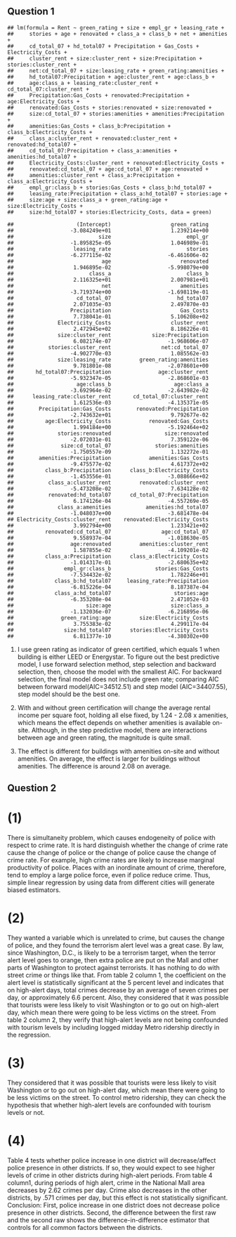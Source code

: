 Question 1
----------

    ## lm(formula = Rent ~ green_rating + size + empl_gr + leasing_rate + 
    ##     stories + age + renovated + class_a + class_b + net + amenities + 
    ##     cd_total_07 + hd_total07 + Precipitation + Gas_Costs + Electricity_Costs + 
    ##     cluster_rent + size:cluster_rent + size:Precipitation + stories:cluster_rent + 
    ##     net:cd_total_07 + size:leasing_rate + green_rating:amenities + 
    ##     hd_total07:Precipitation + age:cluster_rent + age:class_b + 
    ##     age:class_a + leasing_rate:cluster_rent + cd_total_07:cluster_rent + 
    ##     Precipitation:Gas_Costs + renovated:Precipitation + age:Electricity_Costs + 
    ##     renovated:Gas_Costs + stories:renovated + size:renovated + 
    ##     size:cd_total_07 + stories:amenities + amenities:Precipitation + 
    ##     amenities:Gas_Costs + class_b:Precipitation + class_b:Electricity_Costs + 
    ##     class_a:cluster_rent + renovated:cluster_rent + renovated:hd_total07 + 
    ##     cd_total_07:Precipitation + class_a:amenities + amenities:hd_total07 + 
    ##     Electricity_Costs:cluster_rent + renovated:Electricity_Costs + 
    ##     renovated:cd_total_07 + age:cd_total_07 + age:renovated + 
    ##     amenities:cluster_rent + class_a:Precipitation + class_a:Electricity_Costs + 
    ##     empl_gr:class_b + stories:Gas_Costs + class_b:hd_total07 + 
    ##     leasing_rate:Precipitation + class_a:hd_total07 + stories:age + 
    ##     size:age + size:class_a + green_rating:age + size:Electricity_Costs + 
    ##     size:hd_total07 + stories:Electricity_Costs, data = green)

    ##                    (Intercept)                   green_rating 
    ##                  -3.084249e+01                   1.239214e+00 
    ##                           size                        empl_gr 
    ##                  -1.895825e-05                   1.046989e-01 
    ##                   leasing_rate                        stories 
    ##                  -6.277115e-02                  -6.461606e-02 
    ##                            age                      renovated 
    ##                   1.946895e-02                  -5.998079e+00 
    ##                        class_a                        class_b 
    ##                   2.116325e+01                   2.007981e+01 
    ##                            net                      amenities 
    ##                  -3.719374e+00                  -1.698119e-01 
    ##                    cd_total_07                     hd_total07 
    ##                   2.071035e-03                   2.497870e-03 
    ##                  Precipitation                      Gas_Costs 
    ##                   7.738041e-01                   5.106208e+02 
    ##              Electricity_Costs                   cluster_rent 
    ##                   2.472945e+02                   8.186226e-01 
    ##              size:cluster_rent             size:Precipitation 
    ##                   6.082174e-07                  -1.968606e-07 
    ##           stories:cluster_rent                net:cd_total_07 
    ##                  -4.902770e-03                   1.085562e-03 
    ##              size:leasing_rate         green_rating:amenities 
    ##                   9.781801e-08                  -2.078601e+00 
    ##       hd_total07:Precipitation               age:cluster_rent 
    ##                  -5.932347e-05                  -2.868601e-03 
    ##                    age:class_b                    age:class_a 
    ##                  -3.692964e-02                  -2.643982e-02 
    ##      leasing_rate:cluster_rent       cd_total_07:cluster_rent 
    ##                   1.612536e-03                  -4.135371e-05 
    ##        Precipitation:Gas_Costs        renovated:Precipitation 
    ##                  -2.743632e+01                   9.792677e-02 
    ##          age:Electricity_Costs            renovated:Gas_Costs 
    ##                   1.994184e+00                  -5.192464e+02 
    ##              stories:renovated                 size:renovated 
    ##                  -2.072031e-01                   7.359122e-06 
    ##               size:cd_total_07              stories:amenities 
    ##                  -1.750557e-09                   1.132272e-01 
    ##        amenities:Precipitation            amenities:Gas_Costs 
    ##                  -9.475577e-02                   4.617372e+02 
    ##          class_b:Precipitation      class_b:Electricity_Costs 
    ##                  -1.453556e-01                  -3.088666e+02 
    ##           class_a:cluster_rent         renovated:cluster_rent 
    ##                  -5.473208e-02                   7.634128e-02 
    ##           renovated:hd_total07      cd_total_07:Precipitation 
    ##                   6.174126e-04                  -4.557269e-05 
    ##              class_a:amenities           amenities:hd_total07 
    ##                  -1.048037e+00                  -3.681478e-04 
    ## Electricity_Costs:cluster_rent    renovated:Electricity_Costs 
    ##                   3.992794e+00                   1.233421e+02 
    ##          renovated:cd_total_07                age:cd_total_07 
    ##                   9.558937e-04                  -1.018630e-05 
    ##                  age:renovated         amenities:cluster_rent 
    ##                   1.587855e-02                  -4.109201e-02 
    ##          class_a:Precipitation      class_a:Electricity_Costs 
    ##                  -1.014317e-01                  -2.680635e+02 
    ##                empl_gr:class_b              stories:Gas_Costs 
    ##                  -7.534432e-02                   1.782246e+01 
    ##             class_b:hd_total07     leasing_rate:Precipitation 
    ##                  -6.815226e-04                   8.187387e-04 
    ##             class_a:hd_total07                    stories:age 
    ##                  -6.353208e-04                   2.471052e-03 
    ##                       size:age                   size:class_a 
    ##                  -1.132036e-07                  -6.216895e-06 
    ##               green_rating:age         size:Electricity_Costs 
    ##                   3.755383e-02                   4.299117e-04 
    ##                size:hd_total07      stories:Electricity_Costs 
    ##                   6.811377e-10                  -4.380302e+00

1.  I use green rating as indicator of green certified, which equals 1
    when building is either LEED or Energystar. To figure out the best
    predictive model, I use forward selection method, step selection and
    backward selection, then, choose the model with the smallest AIC.
    For backward selection, the final model does not include green rate;
    comparing AIC between forward model(AIC=34512.51) and step model
    (AIC=34407.55), step model should be the best one.

2.  With and without green certification will change the average rental
    income per square foot, holding all else fixed, by 1.24 - 2.08 x
    amenities, which means the effect depends on whether amenities is
    available on-site. Although, in the step predictive model, there are
    interactions between age and green rating, the magnitude is quite
    small.

3.  The effect is different for buildings with amenities on-site and
    without amenities. On average, the effect is larger for buildings
    without amenities. The difference is around 2.08 on average.

Question 2
----------

(1)
===

There is simultaneity problem, which causes endogeneity of police with
respect to crime rate. It is hard distinguish whether the change of
crime rate cause the change of police or the change of police cause the
change of crime rate. For example, high crime rates are likely to
increase marginal productivity of police. Places with an inordinate
amount of crime, therefore, tend to employ a large police force, even if
police reduce crime. Thus, simple linear regression by using data from
different cities will generate biased estimators.

(2)
===

They wanted a variable which is unrelated to crime, but causes the
change of police, and they found the terrorism alert level was a great
case. By law, since Washington, D.C., is likely to be a terrorism
target, when the terror alert level goes to orange, then extra police
are put on the Mall and other parts of Washington to protect against
terrorists. It has nothing to do with street crime or things like that.
From table 2 column 1, the coefficient on the alert level is
statistically significant at the 5 percent level and indicates that on
high-alert days, total crimes decrease by an average of seven crimes per
day, or approximately 6.6 percent. Also, they considered that it was
possible that tourists were less likely to visit Washington or to go out
on high-alert day, which mean there were going to be less victims on the
street. From table 2 column 2, they verify that high-alert levels are
not being confounded with tourism levels by including logged midday
Metro ridership directly in the regression.

(3)
===

They considered that it was possible that tourists were less likely to
visit Washington or to go out on high-alert day, which mean there were
going to be less victims on the street. To control metro ridership, they
can check the hypothesis that whether high-alert levels are confounded
with tourism levels or not.

(4)
===

Table 4 tests whether police increase in one district will
decrease/affect police presence in other districts. If so, they would
expect to see higher levels of crime in other districts during
high-alert periods. From table 4 column1, during periods of high alert,
crime in the National Mall area decreases by 2.62 crimes per day. Crime
also decreases in the other districts, by .571 crimes per day, but this
effect is not statistically significant. Conclusion: First, police
increase in one district does not decrease police presence in other
districts. Second, the difference between the first raw and the second
raw shows the difference-in-difference estimator that controls for all
common factors between the districts.
